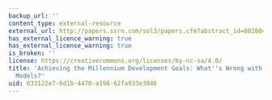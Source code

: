 ```yaml
---
backup_url: ''
content_type: external-resource
external_url: http://papers.ssrn.com/sol3/papers.cfm?abstract_id=802804
has_external_licence_warning: true
has_external_license_warning: true
is_broken: ''
license: https://creativecommons.org/licenses/by-nc-sa/4.0/
title: 'Achieving the Millennium Development Goals: What''s Wrong with Existing Analytical
  Models?'
uid: 033122e7-6d1b-4470-a198-62fa933e3946
---
```

